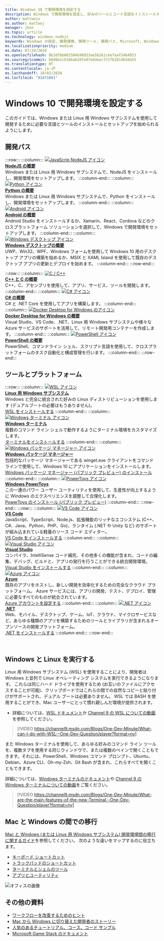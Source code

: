 ```yaml
---
title: Windows 10 で開発環境を設定する
description: Windows で開発環境を設定し、好みのツールとコード言語をインストールするためのガイドです。 Python、NodeJS、VS Code、Git、Bash、Linux のツールとコマンド、Android Studio のいずれを使用するかに関わらず、Windows ターミナルや WSL などの優れた新しいツールを活用できます。
author: mattwojo
ms.author: mattwoj
manager: jken
ms.topic: article
ms.technology: windows-nodejs
keywords: Windows の設定, 開発環境, 開発ツール, 開発パス, Microsoft, Windows, 開発者, ヒント, パフォーマンス, WSL, ターミナル, nodejs, Python
ms.localizationpriority: medium
ms.date: 07/24/2020
ms.openlocfilehash: 0b3df6b081504b98933ae5b261c6e7aaf5464953
ms.sourcegitcommit: b8d0e2c6186ab28fe07eddeec372fb2814bd4a55
ms.translationtype: HT
ms.contentlocale: ja-JP
ms.lasthandoff: 10/02/2020
ms.locfileid: "91671661"
---
```

# <a name="set-up-your-development-environment-on-windows-10"></a>Windows 10 で開発環境を設定する

このガイドでは、Windows または Linux 用 Windows サブシステムを使用して開発するために必要な言語とツールのインストールとセットアップを始められるようにします。

## <a name="development-paths"></a>開発パス

:::row:::
    :::column:::
       [![JavaScrip NodeJS アイコン](../images/nodejs-logo.png)](../nodejs/index.yml)<br>
        **[NodeJS の概要](../nodejs/index.yml)**<br>
        Windows または Linux 用 Windows サブシステムで、NodeJS をインストールし、開発環境をセットアップします。
    :::column-end:::
    :::column:::
       [![Python アイコン](../images/python-logo.png)](../python/index.yml)<br>
        **[Python の概要](../python/index.yml)**<br>
        Windows または Linux 用 Windows サブシステムで、Python をインストールし、開発環境をセットアップします。
    :::column-end:::
    :::column:::
       [![Android アイコン](../images/android-logo.png)](/windows/android)<br>
        **[Android の概要](/windows/android)**<br>
        Android Studio をインストールするか、Xamarin、React、Cordova などのクロスプラットフォーム ソリューションを選択して、Windows で開発環境をセットアップします。
    :::column-end:::
    :::column:::
       [![Windows デスクトップ アイコン](../images/windows-logo.png)](../apps/index.yml)<br>
        **[Windows デスクトップの概要](../apps/index.yml)**<br>
        UWP、Win32、WPF、Windows フォームを使用して Windows 10 用のデスクトップ アプリの構築を始めるか、MSIX と XAML Island を使用して既存のデスクトップ アプリの更新とデプロイを始めます。
    :::column-end:::
:::row-end:::

:::row:::
    :::column:::
       [![C / C++](../images/c-logo.png)](/cpp/)<br>
        **[C++ と C の概要](/cpp/)**<br>
        C++、C、アセンブリを使用して、アプリ、サービス、ツールを開発します。
    :::column-end:::
    :::column:::
       [![C# アイコン](../images/csharp-logo.png)](/dotnet/csharp/)<br>
        **[C# の概要](/dotnet/csharp/)**<br>
        C# と .NET Core を使用してアプリを構築します。
    :::column-end:::
    :::column:::
       [![Docker Desktop for Windows のアイコン](../images/docker-logo.png)](../dev-environment/docker/overview.md)<br>
        **[Docker Desktop for Windows の概要](../dev-environment/docker/overview.md)**<br>
        Visual Studio、VS Code、.NET、Linux 用 Windows サブシステムや様々な Azure サービスのサポートを活用して、リモート開発用コンテナーを作成します。
    :::column-end:::
    :::column:::
       [![PowerShell アイコン](../images/powershell.png)](/powershell/)<br>
        **[PowerShell の概要](/powershell/)**<br>
        PowerShell、コマンドライン シェル、スクリプト言語を使用して、クロスプラットフォームのタスク自動化と構成管理を行います。
    :::column-end:::
:::row-end:::

## <a name="tools-and-platforms"></a>ツールとプラットフォーム

:::row:::
    :::column:::
       [![WSL アイコン](../images/windows-linux-dev-env.png)](/windows/wsl/)<br>
        **[Linux 用 Windows サブシステム](/windows/wsl/)**<br>
        Windows と完全に統合された好みの Linux ディストリビューションを使用します (デュアルブートの必要はもうありません)。<br>
        [WSL をインストールする](/windows/wsl/install-win10)
    :::column-end:::
    :::column:::
       [![Windows ターミナル アイコン](../images/terminal.png)](/windows/terminal/)<br>
        **[Windows ターミナル](/windows/terminal/)**<br>
        複数のコマンド ライン シェルで動作するようにターミナル環境をカスタマイズします。
        <br>
        [ターミナルをインストールする](https://www.microsoft.com/p/windows-terminal/9n0dx20hk701?rtc=1&activetab=pivot:overviewtab)
    :::column-end:::
    :::column:::
       [![Windows パッケージ マネージャー アイコン](../images/winget.png)](../package-manager/index.md)<br>
        **[Windows パッケージ マネージャー](../package-manager/index.md)**<br>
        包括的なパッケージ マネージャーである winget.exe クライアントをコマンド ラインで使用して、Windows 10 にアプリケーションをインストールします。<br>
        [Windows パッケージ マネージャー (パブリック プレビュー) のインストール](../package-manager/winget/index.md#install-winget)
    :::column-end:::
    :::column:::
       [![PowerToys アイコン](../images/powertoys.png)](https://github.com/microsoft/PowerToys)<br>
        **[Windows PowerToys](https://github.com/microsoft/PowerToys)**<br>
        この一連のパワー ユーザー ユーティリティを使用して、生産性が向上するように Windows のエクスペリエンスを調整して合理化します。<br>
        [PowerToys のインストール (パブリック プレビュー)](https://github.com/microsoft/PowerToys#installing-and-running-microsoft-powertoys)
    :::column-end:::
:::row-end:::
:::row:::
    :::column:::
       [![VS Code アイコン](../images/Vscode.png)](https://code.visualstudio.com/docs)<br>
        **[VS Code](https://code.visualstudio.com/docs)**<br>
        JavaScript、TypeScript、Node.js、拡張機能のリッチなエコシステム (C++、C#、Java、Python、PHP、Go)、ランタイム (.NET や Unity など) のサポートが組み込まれている軽量のソース コード エディター。<br>
        [VS Code をインストールする](https://code.visualstudio.com/download)
    :::column-end:::
    :::column:::
       [![Visual Studio アイコン](../images/visualstudio.png)](/visualstudio/windows/)<br>
        **[Visual Studio](/visualstudio/windows/)**<br>
        コンパイラ、IntelliSense コード補完、その他多くの機能が含まれ、コードの編集、デバッグ、ビルドと、アプリの発行を行うことができる統合開発環境。<br>
        [Visual Studio をインストールする](/visualstudio/install/install-visual-studio)
    :::column-end:::
    :::column:::
       [![Azure アイコン](../images/Azure.png)](/azure/guides/developer/azure-developer-guide)<br>
        **[Azure](/azure/guides/developer/azure-developer-guide)**<br>
        既存のアプリをホストし、新しい開発を効率化するための完全なクラウド プラットフォーム。 Azure サービスには、アプリの開発、テスト、デプロイ、管理に必要なすべてのものが統合されています。<br>
        [Azure アカウントを設定する](https://azure.microsoft.com/free/)
    :::column-end:::
    :::column:::
       [![.NET アイコン](../images/net.png)](https://dotnet.microsoft.com/)<br>
        **[.NET](/dotnet/standard/get-started/)**<br>
        Web、モバイル、デスクトップ、ゲーム、IoT、クラウド、マイクロサービスなど、あらゆる種類のアプリを構築するためのツールとライブラリが含まれるオープンソースの開発プラットフォーム。<br>
        [.NET をインストールする](https://dotnet.microsoft.com/download)
    :::column-end:::
:::row-end:::

<br>

## <a name="run-windows-and-linux"></a>Windows と Linux を実行する

Linux 用 Windows サブシステム (WSL) を使用することにより、開発者は Windows と並列で Linux オペレーティング システムを実行できるようになります。 これらは同じハード ドライブを使用するため (お互いのファイルにアクセスすることが可能)、クリップボードではこれらの間での自然なコピーと貼り付けがサポートされ、デュアル ブートは必要ありません。 WSL では BASH を使用することができ、Mac ユーザーにとって慣れ親しんだ環境が提供されます。
- 詳細については、[WSL ドキュメント](/windows/wsl)か [Channel 9 の WSL についての動画](https://channel9.msdn.com/Search?term=wsl&lang-en=true)を参照してください。

> [!VIDEO https://channel9.msdn.com/Blogs/One-Dev-Minute/What-can-I-do-with-WSL--One-Dev-Question/player?format=ny]

また Windows ターミナルを使用して、あらゆる好みのコマンド ライン ツールを、複数タブを使用する同じウィンドウで、または複数のペインで開くこともできます。それには、PowerShell、Windows コマンド プロンプト、Ubuntu、Debian、Azure CLI、Oh-my-Zsh、Git Bash が含まれ、これらすべてを開くこともできます。

詳細については、[Windows ターミナルのドキュメント](/windows/terminal)や [Channel 9 の Windows ターミナルについての動画](https://channel9.msdn.com/Search?term=windows%20terminal&lang-en=true)をご覧ください。

> [!VIDEO https://channel9.msdn.com/Blogs/One-Dev-Minute/What-are-the-main-features-of-the-new-Terminal--One-Dev-Question/player?format=ny]

## <a name="transitioning-between-mac-and-windows"></a>Mac と Windows の間での移行

[Mac と Windows (または Linux 用 Windows サブシステム) 開発環境間の移行に関するガイド](./mac-to-windows.md)を参照してください。 次のような違いをマップするのに役立ちます。

- [キーボード ショートカット](./mac-to-windows.md#keyboard-shortcuts)
- [トラックパッドのショートカット](./mac-to-windows.md#trackpad-shortcuts)
- [ターミナルとシェルのツール](./mac-to-windows.md#command-line-shells-and-terminals)
- [アプリとユーティリティ](./mac-to-windows.md#apps-and-utilities)

![オフィスの画像](../images/flashy-office3.png)

## <a name="additional-resources"></a>その他の資料

- [ワークフローを改善するためのヒント](./tips.md)
- [Mac から Windows に切り替えた開発者のストーリー](./dev-stories.md)
- [人気のあるチュートリアル、コース、コード サンプル](./tutorials.md)
- [Microsoft Game Stack のドキュメント](/gaming/)